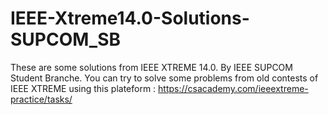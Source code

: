 # IEEE-Xtreme14.0-Solutions-SUPCOM_SB
These are some solutions from IEEE XTREME 14.0. By IEEE SUPCOM Student Branche.
You can try to solve some problems from old contests of IEEE XTREME using this plateform : https://csacademy.com/ieeextreme-practice/tasks/

